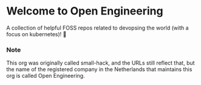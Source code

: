 # Welcome to Open Engineering

A collection of helpful FOSS repos related to devopsing the world (with a focus on kubernetes)! 🎉

### Note
This org was originally called small-hack, and the URLs still reflect that, but the name of the registered company in the Netherlands that maintains this org is called Open Engineering.
